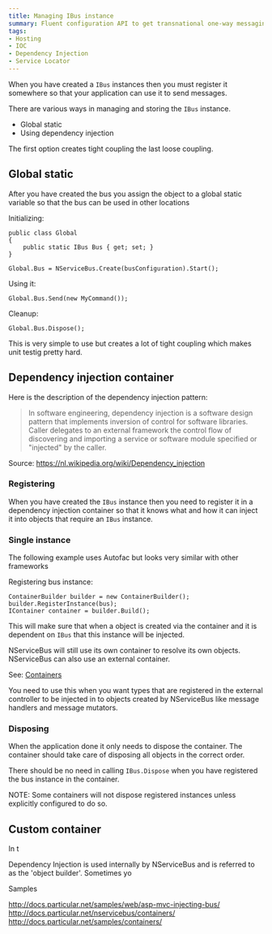 ```yaml
---
title: Managing IBus instance
summary: Fluent configuration API to get transnational one-way messaging
tags:
- Hosting
- IOC
- Dependency Injection
- Service Locator
---
```



When you have created a `IBus` instances then you must register it somewhere so that your application can use it to send messages.

There are various ways in managing and storing the `IBus` instance.

* Global static
* Using dependency injection

The first option creates tight coupling the last loose coupling.



## Global static

After you have created the bus you assign the object to a global static variable so that the bus can be used in other locations


Initializing:

```
public class Global
{
    public static IBus Bus { get; set; }
}

Global.Bus = NServiceBus.Create(busConfiguration).Start();
```

Using it:

```
Global.Bus.Send(new MyCommand());
```

Cleanup:

```
Global.Bus.Dispose();
```

This is very simple to use but creates a lot of tight coupling which makes unit testig pretty hard.

## Dependency injection container

Here is the description of the dependency injection pattern:

>In software engineering, dependency injection is a software design pattern that implements inversion of control for software libraries. Caller delegates to an external framework the control flow of discovering and importing a service or software module specified or "injected" by the caller.

Source: https://nl.wikipedia.org/wiki/Dependency_injection


### Registering

When you have created the `IBus` instance then you need to register it in a dependency injection container so that it knows what and how it can inject it into objects that require an `IBus` instance.

### Single instance

The following example uses Autofac but looks very similar with other frameworks


Registering bus instance:
```
ContainerBuilder builder = new ContainerBuilder();
builder.RegisterInstance(bus);
IContainer container = builder.Build();
```

This will make sure that when a object is created via the container and it is dependent on `IBus` that this instance will be injected.

NServiceBus will still use its own container to resolve its own objects. NServiceBus can also use an external container.

See: [Containers](/nservicebus/containers/index.md)

You need to use this when you want types that are registered in the external controller to be injected in to objects created by NServiceBus like message handlers and message mutators.



### Disposing

When the application done it only needs to dispose the container. The container should take care of disposing all objects in the correct order.

There should be no need in calling `IBus.Dispose` when you have registered the bus instance in the container.

NOTE: Some containers will not dispose registered instances unless explicitly configured to do so.

## Custom container

In t

Dependency Injection is used internally by NServiceBus and is referred to as the 'object builder'. Sometimes yo



Samples 

http://docs.particular.net/samples/web/asp-mvc-injecting-bus/
http://docs.particular.net/nservicebus/containers/
http://docs.particular.net/samples/containers/






